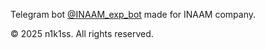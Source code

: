 Telegram bot [@INAAM_exp_bot](https://t.me/INAAM_exp_bot) made for INAAM company.

© 2025 n1k1ss. All rights reserved.